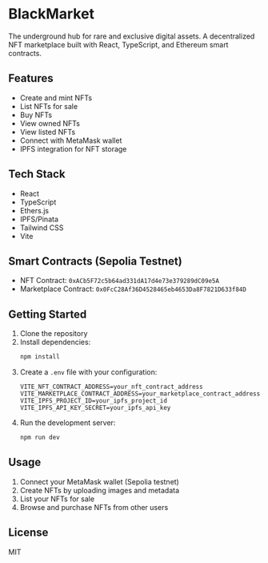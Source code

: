 # BlackMarket

The underground hub for rare and exclusive digital assets. A decentralized NFT marketplace built with React, TypeScript, and Ethereum smart contracts.

## Features

- Create and mint NFTs
- List NFTs for sale
- Buy NFTs
- View owned NFTs
- View listed NFTs
- Connect with MetaMask wallet
- IPFS integration for NFT storage

## Tech Stack

- React
- TypeScript
- Ethers.js
- IPFS/Pinata
- Tailwind CSS
- Vite

## Smart Contracts (Sepolia Testnet)

- NFT Contract: `0xACb5F72c5b64ad331dA17d4e73e379289dC09e5A`
- Marketplace Contract: `0x0FcC28Af36D4528465eb4653Da8F7821D633f84D`

## Getting Started

1. Clone the repository
2. Install dependencies:
   ```bash
   npm install
   ```
3. Create a `.env` file with your configuration:
   ```
   VITE_NFT_CONTRACT_ADDRESS=your_nft_contract_address
   VITE_MARKETPLACE_CONTRACT_ADDRESS=your_marketplace_contract_address
   VITE_IPFS_PROJECT_ID=your_ipfs_project_id
   VITE_IPFS_API_KEY_SECRET=your_ipfs_api_key
   ```
4. Run the development server:
   ```bash
   npm run dev
   ```

## Usage

1. Connect your MetaMask wallet (Sepolia testnet)
2. Create NFTs by uploading images and metadata
3. List your NFTs for sale
4. Browse and purchase NFTs from other users

## License

MIT
